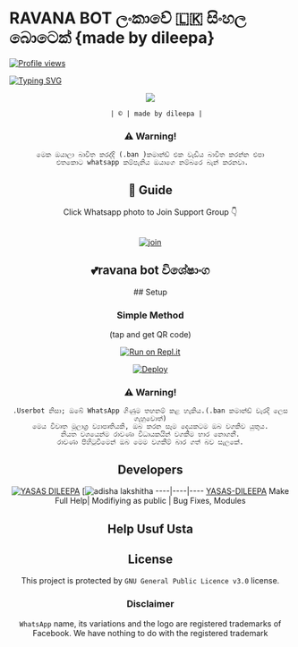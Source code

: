 #      RAVANA BOT ලංකාවේ 🇱🇰 සිංහල බොටෙක් {made by dileepa}

[![Profile views](https://komarev.com/ghpvc/?username=king-ravana-SL&label=Profile%20Views&color=red)](https://github.com/dileeparathnayaka/King-ravana)

[![Typing SVG](https://bit.ly/2VPUdnC)](https://git.io/typing-svg)
  

<div align="center">
  <img border-radius: 50px src="https://telegra.ph/file/7de56858209649d760d99.jpg" >
  <p align="center">

    
       | © | made by dileepa |
    
    
### ⚠️ Warning! 
```
මෙක ඔයාලා බාවිත කරද්දි (.ban )කමාන්ඩ් එක වැඩිය බාවිත කරන්න එපා
 එතකොට whatsapp කම්පැනිය ඔයාගෙ නම්බරෙ බැන් කරනවා.
```
## 📢 Guide
Click Whatsapp photo to Join Support Group 👇
<br>
<br>
  

[![join](https://telegra.ph/file/88b996473fc4c82dd0810.png)](https://chat.whatsapp.com/GS7ZfzGCajz8Jylj2NqsZH)
  <div align="center">
       
  </div>
  
  ## 💕ravana bot විශේෂාංග

  </a>
## Setup
<div align="center">

  ### Simple Method
 (tap and get QR code)
 
[![Run on Repl.it](https://repl.it/badge/github/quiec/RAVANA)](https://replit.com/@KgAmda/KingRvana?v=1)

[![Deploy](https://www.herokucdn.com/deploy/button.svg)](https://heroku.com/deploy?template=https://github.com/yasasdileepa/slDILEEPA)
     </div>
### ⚠️ Warning! 
```
.Userbot නිසා; ඔබේ WhatsApp ගිණුම තහනම් කළ හැකිය.(.ban කමාන්ඩ් වැරදි ලෙස ගැහුවොත්)
මෙය විවෘත මූලාශ්‍ර ව්‍යාපෘතියකි, ඔබ කරන සෑම දෙයකටම ඔබ වගකිව යුතුය.
නියත වශයෙන්ම රාවණා විධායකයින් වගකීම භාර නොගනී.
රාවණා පිහිටුවීමෙන් ඔබ මෙම වගකීම් බාර ගත් බව සැලකේ.
```

## Developers
  <div align="center">
    
  [![YASAS DILEEPA](https://github.com/yasasdileepa.png?size=100)](https://github.com/yasasdileepa) [![adisha lakshitha](https://github.com/adisha.png?size=50)
----|----|----
[YASAS-DILEEPA](https://github.com/yasasdileepa)
Make Full Help| Modifiying  as   public | Bug Fixes, Modules
  </div>
    
##  Help  Usuf Usta

## License
This project is protected by `GNU General Public Licence v3.0` license.

### Disclaimer
`WhatsApp` name, its variations and the logo are registered trademarks of Facebook. We have nothing to do with the registered trademark
